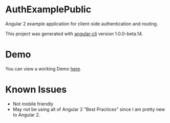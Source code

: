 # AuthExamplePublic
Angular 2 example application for client-side authentication and routing.

This project was generated with [angular-cli](https://github.com/angular/angular-cli) version 1.0.0-beta.14.

# Demo

You can view a working Demo [here](http://authexample.coderforchrist.com).

# Known Issues

- Not mobile friendly
- May not be using all of Angular 2 "Best Practices" since I am pretty new to Angular 2.
